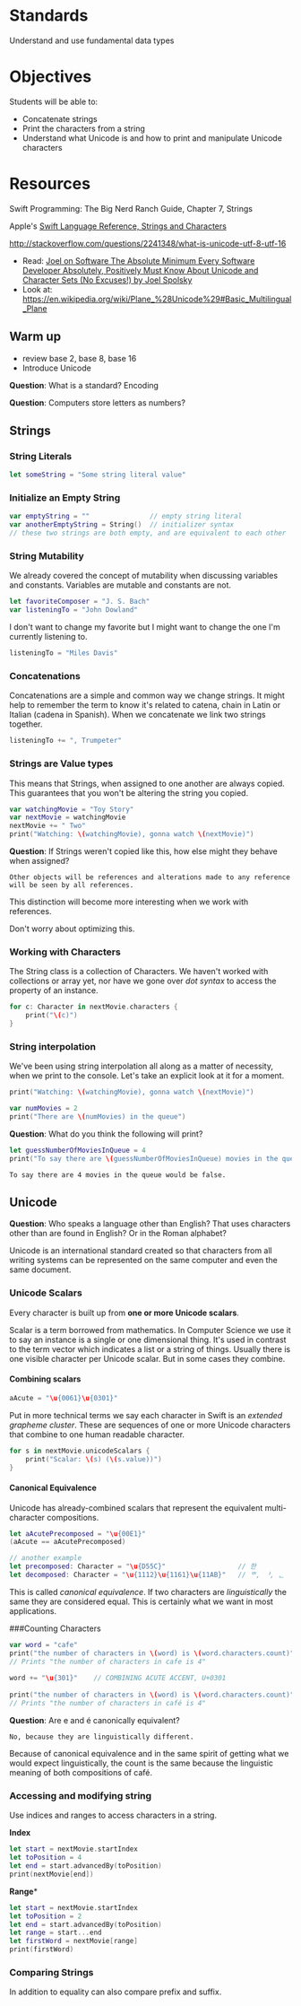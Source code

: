 # Standards
Understand and use fundamental data types

# Objectives
Students will be able to:
* Concatenate strings
* Print the characters from a string
* Understand what Unicode is and how to print and manipulate Unicode characters

# Resources

Swift Programming: The Big Nerd Ranch Guide, Chapter 7, Strings

Apple's [Swift Language Reference, Strings and Characters](https://developer.apple.com/library/ios/documentation/Swift/Conceptual/Swift_Programming_Language/StringsAndCharacters.html#//apple_ref/doc/uid/TP40014097-CH7-ID285)

http://stackoverflow.com/questions/2241348/what-is-unicode-utf-8-utf-16

* Read: [Joel on Software
The Absolute Minimum Every Software Developer Absolutely, Positively Must Know About Unicode and Character Sets (No Excuses!)
by Joel Spolsky](http://www.joelonsoftware.com/articles/Unicode.html)
* Look at: https://en.wikipedia.org/wiki/Plane_%28Unicode%29#Basic_Multilingual_Plane

## Warm up
- review base 2, base 8, base 16
- Introduce Unicode 

**Question**: What is a standard?
Encoding

**Question**: Computers store letters as numbers?

## Strings

### String Literals
```swift
let someString = "Some string literal value"
```

### Initialize an Empty String
```swift
var emptyString = ""               // empty string literal
var anotherEmptyString = String()  // initializer syntax
// these two strings are both empty, and are equivalent to each other
```

### String Mutability

We already covered the concept of mutability when discussing variables and constants. Variables
are mutable and constants are not.

```swift
let favoriteComposer = "J. S. Bach"
var listeningTo = "John Dowland"
```

I don't want to change my favorite but I might want to change the one I'm currently listening to.

```swift
listeningTo = "Miles Davis"
```

### Concatenations

Concatenations are a simple and common way we change strings. It might help to remember the term
to know it's related to catena, chain in Latin or Italian (cadena in Spanish). When we concatenate
we link two strings together.

```swift
listeningTo += ", Trumpeter"
```

### Strings are Value types

This means that Strings, when assigned to one another are always copied. This guarantees that
you won't be altering the string you copied.

```swift
var watchingMovie = "Toy Story"
var nextMovie = watchingMovie
nextMovie += " Two"
print("Watching: \(watchingMovie), gonna watch \(nextMovie)")
```

**Question**: If Strings weren't copied like this, how else might they behave when assigned?

```
Other objects will be references and alterations made to any reference will be seen by all references.
```

This distinction will become more interesting when we work with references.

Don't worry about optimizing this. 


### Working with Characters

The String class is a collection of Characters. We haven't worked with collections or array yet, nor
have we gone over *dot syntax* to access the property of an instance.

```swift
for c: Character in nextMovie.characters {
    print("\(c)")
}
```

### String interpolation

We've been using string interpolation all along as a matter of necessity, when we print
to the console. Let's take an explicit look at it for a moment.

```swift
print("Watching: \(watchingMovie), gonna watch \(nextMovie)")

var numMovies = 2
print("There are \(numMovies) in the queue")
```

**Question**: What do you think the following will print?

```swift
let guessNumberOfMoviesInQueue = 4
print("To say there are \(guessNumberOfMoviesInQueue) movies in the queue would be \(numMovies == guessNumberOfMoviesInQueue).")
```

```
To say there are 4 movies in the queue would be false.
```
## Unicode

**Question**: Who speaks a language other than English? That uses characters other than are found in English? Or in the Roman alphabet?

Unicode is an international standard created so that characters from all writing systems can be
represented on the same computer and even the same document. 

### Unicode Scalars

Every character is built up from **one or more Unicode scalars**. 

Scalar is a term borrowed from mathematics. In Computer Science we use it to say an instance
is a single or one dimensional thing. It's used in contrast to the term vector which indicates a 
list or a string of things. Usually there is one visible character per Unicode scalar. But in some cases they combine.

#### Combining scalars

```swift
aAcute = "\u{0061}\u{0301}"
```
Put in more technical terms we say each character in Swift is an *extended grapheme cluster*. These are sequences of one or more Unicode characters that combine to one human readable character. 

```swift
for s in nextMovie.unicodeScalars {
    print("Scalar: \(s) (\(s.value))")
}
```

#### Canonical Equivalence

Unicode has already-combined scalars that represent the equivalent multi-character compositions.

```swift
let aAcutePrecomposed = "\u{00E1}"
(aAcute == aAcutePrecomposed)

// another example 
let precomposed: Character = "\u{D55C}"                  // 한
let decomposed: Character = "\u{1112}\u{1161}\u{11AB}"   // ᄒ, ᅡ, ᆫ
```

This is called *canonical equivalence*. If two characters are *linguistically* the same 
they are considered equal. This is certainly what we want in most applications.

###Counting Characters

```swift
var word = "cafe"
print("the number of characters in \(word) is \(word.characters.count)")
// Prints "the number of characters in cafe is 4"
 
word += "\u{301}"    // COMBINING ACUTE ACCENT, U+0301
 
print("the number of characters in \(word) is \(word.characters.count)")
// Prints "the number of characters in café is 4"

```

**Question**: Are e and é canonically equivalent?

```
No, because they are linguistically different.
```

Because of canonical equivalence and in the same spirit of getting what we would expect
linguistically, the count is the same because the linguistic meaning of both compositions of café.


### Accessing and modifying string

Use indices and ranges to access characters in a string.

**Index**
```swift
let start = nextMovie.startIndex
let toPosition = 4
let end = start.advancedBy(toPosition)
print(nextMovie[end])
```

**Range***
```swift
let start = nextMovie.startIndex
let toPosition = 2
let end = start.advancedBy(toPosition)
let range = start...end
let firstWord = nextMovie[range]
print(firstWord)
```

### Comparing Strings

In addition to equality can also compare prefix and suffix.
